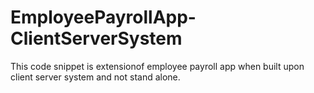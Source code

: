 # EmployeePayrollApp-ClientServerSystem
This code snippet is extensionof employee payroll app when built upon client server system and not stand alone.
